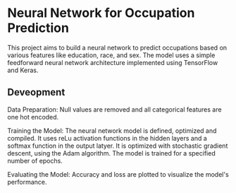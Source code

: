 # Neural Network for Occupation Prediction

This project aims to build a neural network to predict occupations based on various features like education, race, and sex. The model uses a simple feedforward neural network architecture implemented using TensorFlow and Keras.

## Deveopment
Data Preparation:
Null values are removed and all categorical features are one hot encoded.

Training the Model:
The neural network model is defined, optimized and compiled. It uses reLu activation functions in the hidden layers and a softmax function in the output latyer. It is optimized with stochastic gradient descent, using the Adam algorithm.
The model is trained for a specified number of epochs.

Evaluating the Model:
Accuracy and loss are plotted to visualize the model's performance.
